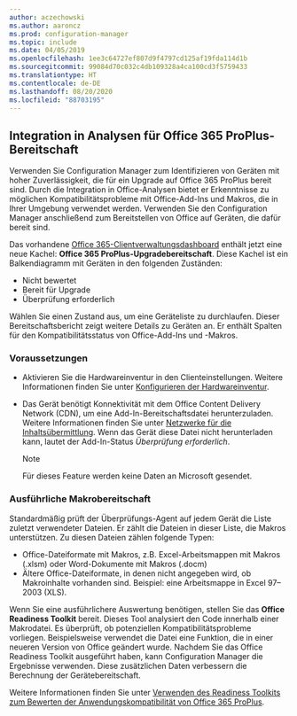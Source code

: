```yaml
---
author: aczechowski
ms.author: aaroncz
ms.prod: configuration-manager
ms.topic: include
ms.date: 04/05/2019
ms.openlocfilehash: 1ee3c64727ef807d9f4797cd125af19fda114d1b
ms.sourcegitcommit: 99084d70c032c4db109328a4ca100cd3f5759433
ms.translationtype: HT
ms.contentlocale: de-DE
ms.lasthandoff: 08/20/2020
ms.locfileid: "88703195"
---
```

## <a name="integration-with-analytics-for-office-365-proplus-readiness"></a><a name="bkmk_o365"></a> Integration in Analysen für Office 365 ProPlus-Bereitschaft
<!--3735402-->

Verwenden Sie Configuration Manager zum Identifizieren von Geräten mit hoher Zuverlässigkeit, die für ein Upgrade auf Office 365 ProPlus bereit sind. Durch die Integration in Office-Analysen bietet er Erkenntnisse zu möglichen Kompatibilitätsprobleme mit Office-Add-Ins und Makros, die in Ihrer Umgebung verwendet werden. Verwenden Sie den Configuration Manager anschließend zum Bereitstellen von Office auf Geräten, die dafür bereit sind. 

Das vorhandene [Office 365-Clientverwaltungsdashboard](../../../../../sum/deploy-use/office-365-dashboard.md#bkmk_o365_readiness) enthält jetzt eine neue Kachel: **Office 365 ProPlus-Upgradebereitschaft**. Diese Kachel ist ein Balkendiagramm mit Geräten in den folgenden Zuständen:
- Nicht bewertet
- Bereit für Upgrade
- Überprüfung erforderlich

Wählen Sie einen Zustand aus, um eine Geräteliste zu durchlaufen. Dieser Bereitschaftsbericht zeigt weitere Details zu Geräten an. Er enthält Spalten für den Kompatibilitätsstatus von Office-Add-Ins und -Makros. 


### <a name="prerequisites"></a>Voraussetzungen

- Aktivieren Sie die Hardwareinventur in den Clienteinstellungen. Weitere Informationen finden Sie unter [Konfigurieren der Hardwareinventur](../../../../clients/manage/inventory/configure-hardware-inventory.md).  

- Das Gerät benötigt Konnektivität mit dem Office Content Delivery Network (CDN), um eine Add-In-Bereitschaftsdatei herunterzuladen. Weitere Informationen finden Sie unter [Netzwerke für die Inhaltsübermittlung](/office365/enterprise/content-delivery-networks). Wenn das Gerät diese Datei nicht herunterladen kann, lautet der Add-In-Status *Überprüfung erforderlich*.  

    > [!Note]  
    > Für dieses Feature werden keine Daten an Microsoft gesendet.  


### <a name="detailed-macro-readiness"></a><a name="bkmk_ort"></a> Ausführliche Makrobereitschaft

Standardmäßig prüft der Überprüfungs-Agent auf jedem Gerät die Liste zuletzt verwendeter Dateien. Er zählt die Dateien in dieser Liste, die Makros unterstützen. Zu diesen Dateien zählen folgende Typen:
- Office-Dateiformate mit Makros, z.B. Excel-Arbeitsmappen mit Makros (.xlsm) oder Word-Dokumente mit Makros (.docm)  
- Ältere Office-Dateiformate, in denen nicht angegeben wird, ob Makroinhalte vorhanden sind. Beispiel: eine Arbeitsmappe in Excel 97–2003 (XLS).

Wenn Sie eine ausführlichere Auswertung benötigen, stellen Sie das **Office Readiness Toolkit** bereit. Dieses Tool analysiert den Code innerhalb einer Makrodatei. Es überprüft, ob potenziellen Kompatibilitätsprobleme vorliegen. Beispielsweise verwendet die Datei eine Funktion, die in einer neueren Version von Office geändert wurde. Nachdem Sie das Office Readiness Toolkit ausgeführt haben, kann Configuration Manager die Ergebnisse verwenden. Diese zusätzlichen Daten verbessern die Berechnung der Gerätebereitschaft.

Weitere Informationen finden Sie unter [Verwenden des Readiness Toolkits zum Bewerten der Anwendungskompatibilität von Office 365 ProPlus](https://aka.ms/readinesstoolkit).